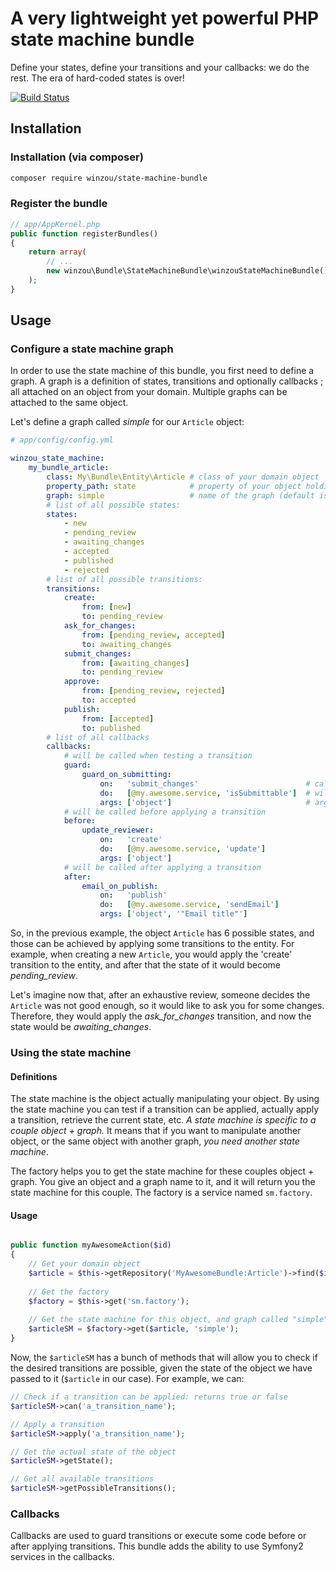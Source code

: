 A very lightweight yet powerful PHP state machine bundle
========================================================

Define your states, define your transitions and your callbacks: we do the rest.
The era of hard-coded states is over!

[![Build Status](https://travis-ci.org/winzou/StateMachineBundle.svg?branch=master)](https://travis-ci.org/winzou/StateMachineBundle)

Installation
---------------

### Installation (via composer)
```sh
composer require winzou/state-machine-bundle
```

### Register the bundle
```php
// app/AppKernel.php
public function registerBundles()
{
    return array(
        // ...
        new winzou\Bundle\StateMachineBundle\winzouStateMachineBundle(),
    );
}
```

Usage
-----


### Configure a state machine graph

In order to use the state machine of this bundle, you first need to define a graph. A graph is a definition of states, transitions and optionally callbacks ; all attached on an object from your domain. Multiple graphs can be attached to the same object.

Let's define a graph called *simple* for our `Article` object:

```yaml
# app/config/config.yml

winzou_state_machine:
    my_bundle_article:
        class: My\Bundle\Entity\Article # class of your domain object
        property_path: state            # property of your object holding the actual state (default is "state")
        graph: simple                   # name of the graph (default is "default")
        # list of all possible states:
        states:
            - new
            - pending_review
            - awaiting_changes
            - accepted
            - published
            - rejected
        # list of all possible transitions:
        transitions:
            create:
                from: [new]
                to: pending_review
            ask_for_changes:
                from: [pending_review, accepted]
                to: awaiting_changes
            submit_changes:
                from: [awaiting_changes]
                to: pending_review
            approve:
                from: [pending_review, rejected]
                to: accepted
            publish:
                from: [accepted]
                to: published
        # list of all callbacks
        callbacks:
            # will be called when testing a transition
            guard:
                guard_on_submitting:
                    on:   'submit_changes'                        # call the callback on a specific transition
                    do:   [@my.awesome.service, 'isSubmittable']  # will call the method of this Symfony service
                    args: ['object']                              # arguments for the callback
            # will be called before applying a transition
            before:
                update_reviewer:
                    on:   'create'
                    do:   [@my.awesome.service, 'update']
                    args: ['object']
            # will be called after applying a transition
            after:
                email_on_publish:
                    on:   'publish'
                    do:   [@my.awesome.service, 'sendEmail']
                    args: ['object', '"Email title"']
```

So, in the previous example, the object `Article` has 6 possible states, and those can be achieved by applying some transitions to the entity. For example, when creating a new `Article`, you would apply the 'create' transition to the entity, and after that the state of it would become *pending_review*. 

Let's imagine now that, after an exhaustive review, someone decides the `Article` was not good enough, so it would like to ask you for some changes. Therefore, they would apply the *ask_for_changes* transition, and now the state would be *awaiting_changes*.


### Using the state machine

#### Definitions

The state machine is the object actually manipulating your object. By using the state machine you can test if a transition can be applied, actually apply a transition, retrieve the current state, etc. *A state machine is specific to a couple object + graph.* It means that if you want to manipulate another object, or the same object with another graph, *you need another state machine*.

The factory helps you to get the state machine for these couples object + graph. You give an object and a graph name to it, and it will return you the state machine for this couple. The factory is a service named `sm.factory`.

#### Usage


``` php

public function myAwesomeAction($id)
{
    // Get your domain object
    $article = $this->getRepository('MyAwesomeBundle:Article')->find($id);
    
    // Get the factory
    $factory = $this->get('sm.factory');
    
    // Get the state machine for this object, and graph called "simple"
    $articleSM = $factory->get($article, 'simple');
}
```

Now, the `$articleSM` has a bunch of methods that will allow you to check if the desired transitions are possible, given the state of the object we have passed to it (`$article` in our case). For example, we can:

``` php
// Check if a transition can be applied: returns true or false
$articleSM->can('a_transition_name');

// Apply a transition
$articleSM->apply('a_transition_name');

// Get the actual state of the object
$articleSM->getState();

// Get all available transitions
$articleSM->getPossibleTransitions();
```

### Callbacks

Callbacks are used to guard transitions or execute some code before or after applying transitions. This bundle adds the ability to use Symfony2 services in the callbacks.
